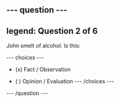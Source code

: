 --- question ---
---
legend: Question 2 of 6
---

John smelt of alcohol. Is this:

--- choices ---
- (x) Fact / Observation

- ( ) Opinion / Evaluation
--- /choices ---

--- /question ---
